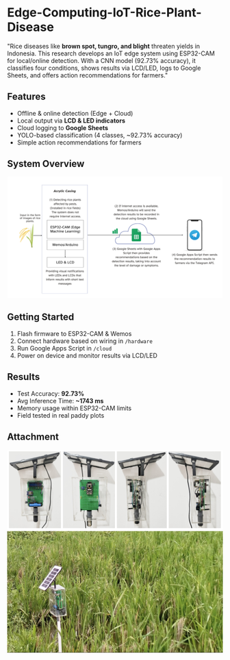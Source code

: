 # Edge-Computing-IoT-Rice-Plant-Disease
"Rice diseases like **brown spot, tungro, and blight** threaten yields in Indonesia. This research develops an IoT edge system using ESP32-CAM for local/online detection. With a CNN model (92.73% accuracy), it classifies four conditions, shows results via LCD/LED, logs to Google Sheets, and offers action recommendations for farmers."

## Features
- Offline & online detection (Edge + Cloud)
- Local output via **LCD & LED indicators**
- Cloud logging to **Google Sheets**
- YOLO-based classification (4 classes, ~92.73% accuracy)
- Simple action recommendations for farmers

## System Overview
![System Diagram](/docs/system-overview.png)

## Getting Started
1. Flash firmware to ESP32-CAM & Wemos
2. Connect hardware based on wiring in `/hardware`
3. Run Google Apps Script in `/cloud`
4. Power on device and monitor results via LCD/LED

## Results
- Test Accuracy: **92.73%**
- Avg Inference Time: **~1743 ms**
- Memory usage within ESP32-CAM limits
- Field tested in real paddy plots

## Attachment
![System Final](/docs/final-looks.png)
![System Deploy](/docs/system-deploy.jpg)
